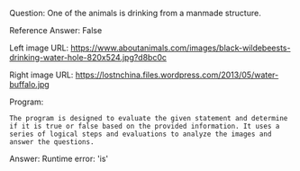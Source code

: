 Question: One of the animals is drinking from a manmade structure.

Reference Answer: False

Left image URL: https://www.aboutanimals.com/images/black-wildebeests-drinking-water-hole-820x524.jpg?d8bc0c

Right image URL: https://lostnchina.files.wordpress.com/2013/05/water-buffalo.jpg

Program:

```
The program is designed to evaluate the given statement and determine if it is true or false based on the provided information. It uses a series of logical steps and evaluations to analyze the images and answer the questions.
```
Answer: Runtime error: 'is'

